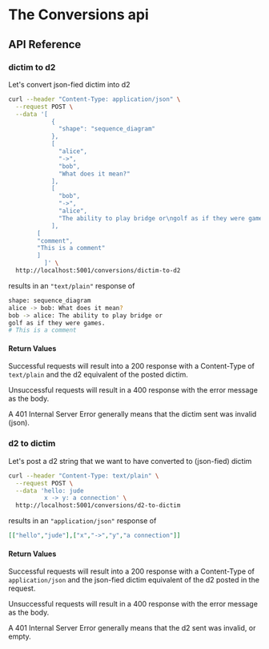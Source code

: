 # The Conversions api

## API Reference

### dictim to d2


Let's convert json-fied dictim into d2

````bash
curl --header "Content-Type: application/json" \
  --request POST \
  --data '[
            {
              "shape": "sequence_diagram"
            },
            [
              "alice",
              "->",
              "bob",
              "What does it mean?"
            ],
            [
              "bob",
              "->",
              "alice",
              "The ability to play bridge or\ngolf as if they were games."
            ],
	    [
	    "comment",
	    "This is a comment"
	    ]
          ]' \
  http://localhost:5001/conversions/dictim-to-d2
````

results in an `"text/plain"` response of

````bash
shape: sequence_diagram
alice -> bob: What does it mean?
bob -> alice: The ability to play bridge or
golf as if they were games.
# This is a comment
````


#### Return Values

Successful requests will result into a 200 response with a Content-Type of `text/plain` and the d2 equivalent of the posted dictim.

Unsuccessful requests will result in a 400 response with the error message as the body.

A 401 Internal Server Error generally means that the dictim sent was invalid (json).


### d2 to dictim

Let's post a d2 string that we want to have converted to (json-fied) dictim

````bash
curl --header "Content-Type: text/plain" \
  --request POST \
  --data 'hello: jude
          x -> y: a connection' \
  http://localhost:5001/conversions/d2-to-dictim
````

results in an `"application/json"` response of

````json
[["hello","jude"],["x","->","y","a connection"]]
````


#### Return Values


Successful requests will result into a 200 response with a Content-Type of `application/json` and the json-fied dictim equivalent of the d2 posted in the request.

Unsuccessful requests will result in a 400 response with the error message as the body.

A 401 Internal Server Error generally means that the d2 sent was invalid, or empty.